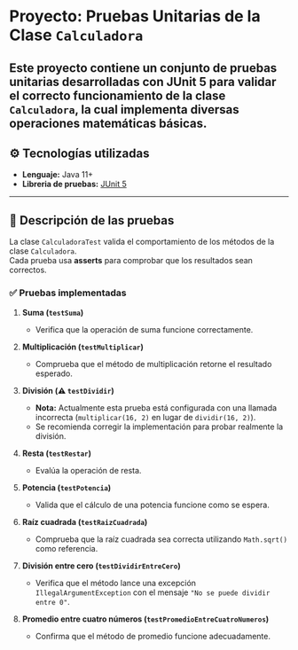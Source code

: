 # Proyecto: Pruebas Unitarias de la Clase `Calculadora`

Este proyecto contiene un conjunto de **pruebas unitarias** desarrolladas con **JUnit 5** para validar el correcto funcionamiento de la clase `Calculadora`, la cual implementa diversas operaciones matemáticas básicas.
---
## ⚙️ Tecnologías utilizadas

- **Lenguaje:** Java 11+  
- **Libreria de pruebas:** [JUnit 5](https://junit.org/junit5/)  

---

## 🧪 Descripción de las pruebas

La clase `CalculadoraTest` valida el comportamiento de los métodos de la clase `Calculadora`.  
Cada prueba usa **asserts** para comprobar que los resultados sean correctos.

### ✅ Pruebas implementadas

1. **Suma (`testSuma`)**  
   - Verifica que la operación de suma funcione correctamente.

2. **Multiplicación (`testMultiplicar`)**  
   - Comprueba que el método de multiplicación retorne el resultado esperado.

3. **División (⚠️ `testDividir`)**  
   - **Nota:** Actualmente esta prueba está configurada con una llamada incorrecta (`multiplicar(16, 2)` en lugar de `dividir(16, 2)`).  
   - Se recomienda corregir la implementación para probar realmente la división.

4. **Resta (`testRestar`)**  
   - Evalúa la operación de resta.

5. **Potencia (`testPotencia`)**  
   - Valida que el cálculo de una potencia funcione como se espera.

6. **Raíz cuadrada (`testRaizCuadrada`)**  
   - Comprueba que la raíz cuadrada sea correcta utilizando `Math.sqrt()` como referencia.

7. **División entre cero (`testDividirEntreCero`)**  
   - Verifica que el método lance una excepción `IllegalArgumentException` con el mensaje `"No se puede dividir entre 0"`.

8. **Promedio entre cuatro números (`testPromedioEntreCuatroNumeros`)**  
   - Confirma que el método de promedio funcione adecuadamente.
